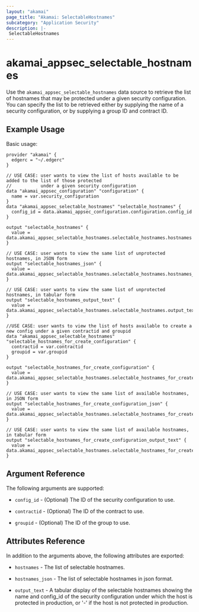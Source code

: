 ```yaml
---
layout: "akamai"
page_title: "Akamai: SelectableHostnames"
subcategory: "Application Security"
description: |-
 SelectableHostnames
---
```


# akamai_appsec_selectable_hostnames

Use the `akamai_appsec_selectable_hostnames` data source to retrieve the list of hostnames that may be protected under a given security configuration. You can specify the list to be retrieved either by supplying the name of a security configuration, or by supplying a group ID and contract ID.

## Example Usage

Basic usage:

```hcl
provider "akamai" {
  edgerc = "~/.edgerc"
}

// USE CASE: user wants to view the list of hosts available to be added to the list of those protected
//           under a given security configuration
data "akamai_appsec_configuration" "configuration" {
  name = var.security_configuration
}
data "akamai_appsec_selectable_hostnames" "selectable_hostnames" {
  config_id = data.akamai_appsec_configuration.configuration.config_id
}

output "selectable_hostnames" {
  value = data.akamai_appsec_selectable_hostnames.selectable_hostnames.hostnames
}

// USE CASE: user wants to view the same list of unprotected hostnames, in JSON form
output "selectable_hostnames_json" {
  value = data.akamai_appsec_selectable_hostnames.selectable_hostnames.hostnames_json
}

// USE CASE: user wants to view the same list of unprotected hostnames, in tabular form
output "selectable_hostnames_output_text" {
  value = data.akamai_appsec_selectable_hostnames.selectable_hostnames.output_text
}

//USE CASE: user wants to view the list of hosts available to create a new config under a given contractid and groupid
data "akamai_appsec_selectable_hostnames" "selectable_hostnames_for_create_configuration" {
  contractid = var.contractid
  groupid = var.groupid
}

output "selectable_hostnames_for_create_configuration" {
  value = data.akamai_appsec_selectable_hostnames.selectable_hostnames_for_create_configuration.hostnames
}

// USE CASE: user wants to view the same list of available hostnames, in JSON form
output "selectable_hostnames_for_create_configuration_json" {
  value = data.akamai_appsec_selectable_hostnames.selectable_hostnames_for_create_configuration.hostnames_json
}

// USE CASE: user wants to view the same list of available hostnames, in tabular form
output "selectable_hostnames_for_create_configuration_output_text" {
  value = data.akamai_appsec_selectable_hostnames.selectable_hostnames_for_create_configuration.output_text
}
```

## Argument Reference

The following arguments are supported:

* `config_id` - (Optional) The ID of the security configuration to use.

* `contractid` - (Optional) The ID of the contract to use.

* `groupid` - (Optional) The ID of the group to use.

## Attributes Reference

In addition to the arguments above, the following attributes are exported:

* `hostnames` - The list of selectable hostnames.

* `hostnames_json` - The list of selectable hostnames in json format.

* `output_text` - A tabular display of the selectable hostnames showing the name and config_id of the security configuration under which the host is protected in production, or '-' if the host is not protected in production.

